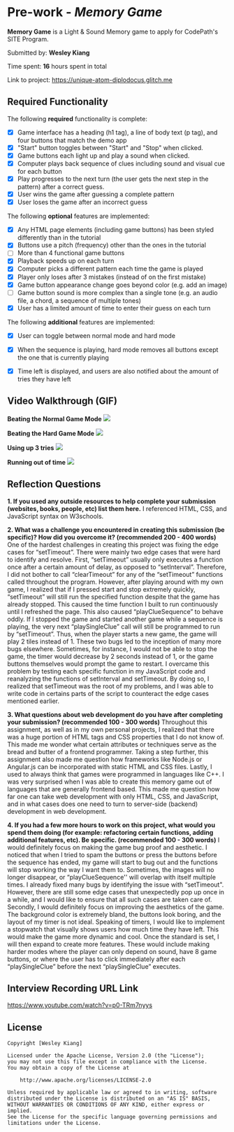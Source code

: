# Pre-work - *Memory Game*

**Memory Game** is a Light & Sound Memory game to apply for CodePath's SITE Program. 

Submitted by: **Wesley Kiang**

Time spent: **16** hours spent in total

Link to project: https://unique-atom-diplodocus.glitch.me

## Required Functionality

The following **required** functionality is complete:

* [x] Game interface has a heading (h1 tag), a line of body text (p tag), and four buttons that match the demo app
* [x] "Start" button toggles between "Start" and "Stop" when clicked. 
* [x] Game buttons each light up and play a sound when clicked. 
* [x] Computer plays back sequence of clues including sound and visual cue for each button
* [x] Play progresses to the next turn (the user gets the next step in the pattern) after a correct guess. 
* [x] User wins the game after guessing a complete pattern
* [x] User loses the game after an incorrect guess

The following **optional** features are implemented:

* [x] Any HTML page elements (including game buttons) has been styled differently than in the tutorial
* [x] Buttons use a pitch (frequency) other than the ones in the tutorial
* [ ] More than 4 functional game buttons
* [x] Playback speeds up on each turn
* [x] Computer picks a different pattern each time the game is played
* [x] Player only loses after 3 mistakes (instead of on the first mistake)
* [x] Game button appearance change goes beyond color (e.g. add an image)
* [ ] Game button sound is more complex than a single tone (e.g. an audio file, a chord, a sequence of multiple tones)
* [x] User has a limited amount of time to enter their guess on each turn

The following **additional** features are implemented:
* [x] User can toggle between normal mode and hard mode
* [x] When the sequence is playing, hard mode removes all buttons except the one that is currently playing
* [x] Time left is displayed, and users are also notified about the amount of tries they have left


## Video Walkthrough (GIF)

**Beating the Normal Game Mode**
![](https://i.imgur.com/yP7aCKR.gif)


**Beating the Hard Game Mode**
![](https://i.imgur.com/rtoSU83.gif)


**Using up 3 tries**
![](https://i.imgur.com/pShBbdE.gif)


**Running out of time**
![](https://i.imgur.com/Hrzr2Am.gif)


## Reflection Questions
**1. If you used any outside resources to help complete your submission (websites, books, people, etc) list them here.**
I referenced HTML, CSS, and JavaScript syntax on W3schools.

**2. What was a challenge you encountered in creating this submission (be specific)? How did you overcome it? (recommended 200 - 400 words)** 
One of the hardest challenges in creating this project was fixing the edge cases for “setTimeout”. There were mainly two edge cases that were hard to identify and resolve. First, “setTimeout” usually only executes a function once after a certain amount of delay, as opposed to “setInterval”. Therefore, I did not bother to call “clearTimeout” for any of the “setTimeout” functions called throughout the program. However, after playing around with my own game, I realized that if I pressed start and stop extremely quickly, “setTimeout” will still run the specified function despite that the game has already stopped. This caused the time function I built to run continuously until I refreshed the page. This also caused “playClueSequence” to behave oddly. If I stopped the game and started another game while a sequence is playing, the very next “playSingleClue” call will still be programmed to run by “setTimeout”. Thus, when the player starts a new game, the game will play 2 tiles instead of 1. These two bugs led to the inception of many more bugs elsewhere. Sometimes, for instance, I would not be able to stop the game, the timer would decrease by 2 seconds instead of 1, or the game buttons themselves would prompt the game to restart. I overcame this problem by testing each specific function in my JavaScript code and reanalyzing the functions of setInterval and setTimeout. By doing so, I realized that setTimeout was the root of my problems, and I was able to write code in certains parts of the script to counteract the edge cases mentioned earlier.

**3. What questions about web development do you have after completing your submission? (recommended 100 - 300 words)**
Throughout this assignment, as well as in my own personal projects, I realized that there was a huge portion of HTML tags and CSS properties that I do not know of. This made me wonder what certain attributes or techniques serve as the bread and butter of a frontend programmer. Taking a step further, this assignment also made me question how frameworks like Node.js or Angular.js can be incorporated with static HTML and CSS files. 
Lastly, I used to always think that games were programmed in languages like C++. I was very surprised when I was able to create this memory game out of languages that are generally frontend based. This made me question how far one can take web development with only HTML, CSS, and JavaScript, and in what cases does one need to turn to server-side (backend) development in web development.

**4. If you had a few more hours to work on this project, what would you spend them doing (for example: refactoring certain functions, adding additional features, etc). Be specific. (recommended 100 - 300 words)**
I would definitely focus on making the game bug proof and aesthetic. I noticed that when I tried to spam the buttons or press the buttons before the sequence has ended, my game will start to bug out and the functions will stop working the way I want them to. Sometimes, the images will no longer disappear, or “playClueSequence'' will overlap with itself multiple times. I already fixed many bugs by identifying the issue with “setTimeout". However, there are still some edge cases that unexpectedly pop up once in a while, and I would like to ensure that all such cases are taken care of. Secondly, I would definitely focus on improving the aesthetics of the game. The background color is extremely bland, the buttons look boring, and the layout of my timer is not ideal. Speaking of timers, I would like to implement a stopwatch that visually shows users how much time they have left. This would make the game more dynamic and cool. Once the standard is set, I will then expand to create more features. These would include making harder modes where the player can only depend on sound, have 8 game buttons, or where the user has to click immediately after each “playSingleClue” before the next “playSingleClue” executes.



## Interview Recording URL Link

https://www.youtube.com/watch?v=p0-TRm7nyys


## License

    Copyright [Wesley Kiang]

    Licensed under the Apache License, Version 2.0 (the "License");
    you may not use this file except in compliance with the License.
    You may obtain a copy of the License at

        http://www.apache.org/licenses/LICENSE-2.0

    Unless required by applicable law or agreed to in writing, software
    distributed under the License is distributed on an "AS IS" BASIS,
    WITHOUT WARRANTIES OR CONDITIONS OF ANY KIND, either express or implied.
    See the License for the specific language governing permissions and
    limitations under the License.
